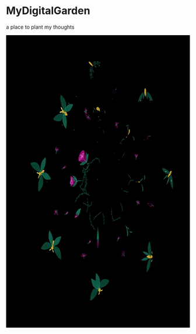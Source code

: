 # MyDigitalGarden

a place to plant my thoughts

<img align="right" alt="PNG" src="https://github.com/aquarianite/MyDigitalGarden/blob/main/anna-2.gif?raw=true" width="800" height="800" />
